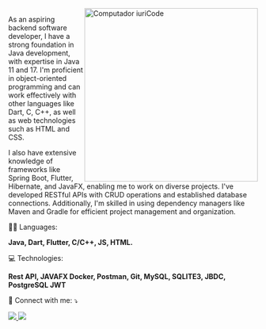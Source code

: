 <img src="https://raw.githubusercontent.com/MicaelliMedeiros/micaellimedeiros/master/image/computer-illustration.png" min-width="400px" max-width="350px" width="350px" align="right" alt="Computador iuriCode">

<p align="left"> 
As an aspiring backend software developer, I have a strong foundation in Java development, with expertise in Java 11 and 17. I'm proficient in object-oriented programming and can work effectively with other languages like Dart, C, C++, as well as web technologies such as HTML and CSS.

I also have extensive knowledge of frameworks like Spring Boot, Flutter, Hibernate, and JavaFX, enabling me to work on diverse projects. I've developed RESTful APIs with CRUD operations and established database connections. Additionally, I'm skilled in using dependency managers like Maven and Gradle for efficient project management and organization.
</p>

<p align="left">
  👨‍💻 Languages: 
</p>

<p align="left">
  <strong> Java, Dart, Flutter, C/C++, JS, HTML.</strong>
</p>

<p align="left">
  💻 Technologies:
</p>

<p align="left">
  <strong> Rest API, JAVAFX Docker, Postman, Git, MySQL, SQLITE3, 
    JBDC, PostgreSQL JWT</strong>
</p>

<p align="left">
  💌 Connect with me: ⤵️
</p>

<p align="left">
  <a href="mailto:manuelmiguezlauria@gmail.com" alt="Gmail">
    <img src="https://img.shields.io/badge/-Gmail-FF0000?style=flat-square&labelColor=FF0000&logo=gmail&logoColor=white" />
  </a>
  <a href="https://www.linkedin.com/in/manuelmiguezlauria/" alt="Linkedin">
    <img src="https://img.shields.io/badge/-Linkedin-0e76a8?style=flat-square&logo=Linkedin&logoColor=white" />
  </a>
</p>




